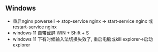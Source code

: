 
## Windows

- 重启nginx
powersell -> stop-service nginx -> start-service nginx 或 restart-service nginx
- windows 11 自带截屏 WIN + Shift + S
- windows 11 下有时候输入法切换失效了, 重启电脑或kill explorer->启动explorer
